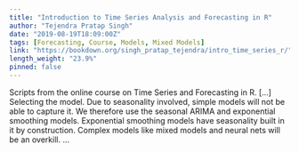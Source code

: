```yaml
---
title: "Introduction to Time Series Analysis and Forecasting in R"
author: "Tejendra Pratap Singh"
date: "2019-08-19T18:09:00Z"
tags: [Forecasting, Course, Models, Mixed Models]
link: "https://bookdown.org/singh_pratap_tejendra/intro_time_series_r/"
length_weight: "23.9%"
pinned: false
---
```


Scripts from the online course on Time Series and Forecasting in R. [...] Selecting the model. Due to seasonality involved, simple models will not be able to capture it. We therefore use the seasonal ARIMA and exponential smoothing models. Exponential smoothing models have seasonality built in it by construction. Complex models like mixed models and neural nets will be an overkill.  ...
